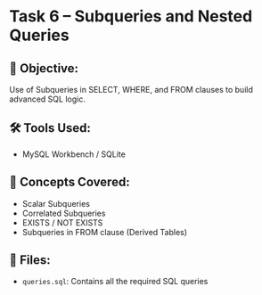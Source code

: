 # Task 6 – Subqueries and Nested Queries

## 🎯 Objective:
Use of Subqueries in SELECT, WHERE, and FROM clauses to build advanced SQL logic.

## 🛠 Tools Used:
- MySQL Workbench / SQLite

## 🧠 Concepts Covered:
- Scalar Subqueries
- Correlated Subqueries
- EXISTS / NOT EXISTS
- Subqueries in FROM clause (Derived Tables)

## 📁 Files:
- `queries.sql`: Contains all the required SQL queries

